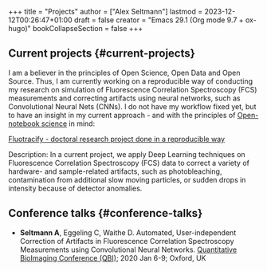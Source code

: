 +++
title = "Projects"
author = ["Alex Seltmann"]
lastmod = 2023-12-12T00:26:47+01:00
draft = false
creator = "Emacs 29.1 (Org mode 9.7 + ox-hugo)"
bookCollapseSection = false
+++

## Current projects {#current-projects}

I am a believer in the principles of Open Science, Open Data and Open
Source. Thus, I am currently working on a reproducible way of conducting my
research on simulation of Fluorescence Correlation Spectroscopy (FCS)
measurements and correcting artifacts using neural networks, such as
Convolutional Neural Nets (CNNs). I do not have my workflow fixed yet, but
to have an insight in my current approach - and with the principles of
[Open-notebook science](https://en.wikipedia.org/wiki/Open-notebook_science) in mind:

<a href="https://aseltmann.github.io/fluotracify/">Fluotracify - doctoral research project done in a reproducible way</a>

Description: In a current project, we apply Deep Learning techniques on Fluorescence
Correlation Spectroscopy (FCS) data to correct a variety of hardware- and
sample-related artifacts, such as photobleaching, contamination from additional
slow moving particles, or sudden drops in intensity because of detector
anomalies.


## Conference talks {#conference-talks}

-   **Seltmann A**, Eggeling C, Waithe D. Automated, User-independent Correction of
    Artifacts in Fluorescence Correlation Spectroscopy Measurements using
    Convolutional Neural Networks. [Quantitative BioImaging Conference (QBI)](https://www.quantitativebioimaging.com/qbi2020/); 2020
    Jan 6-9; Oxford, UK
